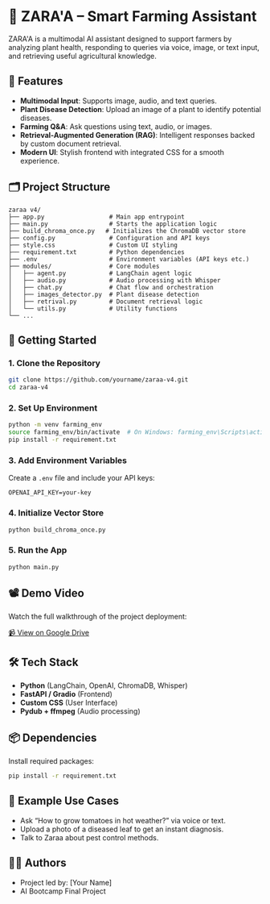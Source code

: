 
# 🌱 ZARA'A – Smart Farming Assistant

ZARA'A is a multimodal AI assistant designed to support farmers by analyzing plant health, responding to queries via voice, image, or text input, and retrieving useful agricultural knowledge.

## 🧠 Features

- **Multimodal Input**: Supports image, audio, and text queries.
- **Plant Disease Detection**: Upload an image of a plant to identify potential diseases.
- **Farming Q&A**: Ask questions using text, audio, or images.
- **Retrieval-Augmented Generation (RAG)**: Intelligent responses backed by custom document retrieval.
- **Modern UI**: Stylish frontend with integrated CSS for a smooth experience.

## 🗂 Project Structure

```
zaraa v4/
├── app.py                  # Main app entrypoint
├── main.py                 # Starts the application logic
├── build_chroma_once.py   # Initializes the ChromaDB vector store
├── config.py               # Configuration and API keys
├── style.css               # Custom UI styling
├── requirement.txt         # Python dependencies
├── .env                    # Environment variables (API keys etc.)
├── modules/                # Core modules
│   ├── agent.py            # LangChain agent logic
│   ├── audio.py            # Audio processing with Whisper
│   ├── chat.py             # Chat flow and orchestration
│   ├── images_detector.py  # Plant disease detection
│   ├── retrival.py         # Document retrieval logic
│   └── utils.py            # Utility functions
└── ...
```

## 🚀 Getting Started

### 1. Clone the Repository
```bash
git clone https://github.com/yourname/zaraa-v4.git
cd zaraa-v4
```

### 2. Set Up Environment
```bash
python -m venv farming_env
source farming_env/bin/activate  # On Windows: farming_env\Scripts\activate
pip install -r requirement.txt
```

### 3. Add Environment Variables
Create a `.env` file and include your API keys:
```
OPENAI_API_KEY=your-key
```

### 4. Initialize Vector Store
```bash
python build_chroma_once.py
```

### 5. Run the App
```bash
python main.py
```

## 📽 Demo Video

Watch the full walkthrough of the project deployment:

[📹 View on Google Drive](https://drive.google.com/drive/folders/1stX8JwcTGDCcLD9PJBk9pbLYKnnzx1Ri?usp=sharing)  

## 🛠 Tech Stack

- **Python** (LangChain, OpenAI, ChromaDB, Whisper)
- **FastAPI / Gradio** (Frontend)
- **Custom CSS** (User Interface)
- **Pydub + ffmpeg** (Audio processing)

## 📦 Dependencies

Install required packages:
```bash
pip install -r requirement.txt
```

## 🧪 Example Use Cases

- Ask “How to grow tomatoes in hot weather?” via voice or text.
- Upload a photo of a diseased leaf to get an instant diagnosis.
- Talk to Zaraa about pest control methods.

## 👨‍🌾 Authors

- Project led by: [Your Name]
- AI Bootcamp Final Project
